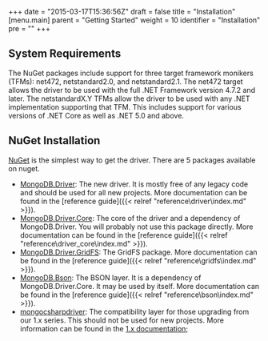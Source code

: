 +++
date = "2015-03-17T15:36:56Z"
draft = false
title = "Installation"
[menu.main]
  parent = "Getting Started"
  weight = 10
  identifier = "Installation"
  pre = "<i class='fa'></i>"
+++

## System Requirements

The NuGet packages include support for three target framework monikers (TFMs): net472, netstandard2.0, and netstandard2.1. The net472 target allows the driver to be used with the full .NET Framework version 4.7.2 and later. The netstandardX.Y TFMs allow the driver to be used with any .NET implementation supporting that TFM. This includes support for various versions of .NET Core as well as .NET 5.0 and above.

## NuGet Installation

[NuGet](https://www.nuget.org/) is the simplest way to get the driver. There are 5 packages available on nuget.

- [MongoDB.Driver](https://www.nuget.org/packages/mongodb.driver): The new driver. It is mostly free of any legacy code and should be used for all new projects. More documentation can be found in the [reference guide]({{< relref "reference\driver\index.md" >}}).
- [MongoDB.Driver.Core](https://www.nuget.org/packages/mongodb.driver.core): The core of the driver and a dependency of MongoDB.Driver. You will probably not use this package directly. More documentation can be found in the [reference guide]({{< relref "reference\driver_core\index.md" >}}).
- [MongoDB.Driver.GridFS](https://www.nuget.org/packages/mongodb.driver.gridfs): The GridFS package. More documentation can be found in the [reference guide]({{< relref "reference\gridfs\index.md" >}}).
- [MongoDB.Bson](https://www.nuget.org/packages/mongodb.bson): The BSON layer. It is a dependency of MongoDB.Driver.Core. It may be used by itself. More documentation can be found in the [reference guide]({{< relref "reference\bson\index.md" >}}).
- [mongocsharpdriver](https://www.nuget.org/packages/mongocsharpdriver): The compatibility layer for those upgrading from our 1.x series. This should not be used for new projects. More information can be found in the [1.x documentation](https://mongodb.github.io/mongo-csharp-driver/1.11);
